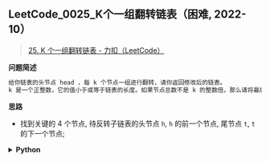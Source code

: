 ## LeetCode_0025_K个一组翻转链表（困难, 2022-10）
<!--info
tags: [链表, 热门]
source: LeetCode
level: 困难
number: '0025'
name: K个一组翻转链表
companies: []
-->

> [25. K 个一组翻转链表 - 力扣（LeetCode）](https://leetcode.cn/problems/reverse-nodes-in-k-group/)

<summary><b>问题简述</b></summary>

```txt
给你链表的头节点 head ，每 k 个节点一组进行翻转，请你返回修改后的链表。
k 是一个正整数，它的值小于或等于链表的长度。如果节点总数不是 k 的整数倍，那么请将最后剩余的节点保持原有顺序。
```

<!-- 
<details><summary><b>详细描述</b></summary>

```txt
```

</details>
-->

<!-- <div align="center"><img src="../../../_assets/xxx.png" height="300" /></div> -->

<summary><b>思路</b></summary>

- 找到关键的 4 个节点, 待反转子链表的头节点 `h`, `h` 的前一个节点, 尾节点 `t`, `t` 的下一个节点; 

<details><summary><b>Python</b></summary>

```python
# Definition for singly-linked list.
# class ListNode:
#     def __init__(self, val=0, next=None):
#         self.val = val
#         self.next = next

class Solution:

    def reverse(self, head):
        pre, cur = None, head
        while cur:
            nxt = cur.next
            cur.next = pre
            pre = cur
            cur = nxt
        return pre, head

    def reverseKGroup(self, head: Optional[ListNode], k: int) -> Optional[ListNode]:

        dummy = cur = ListNode(next=head)  # 设置伪头节点
        while cur:
            pre = cur  # 子链表头节点的前一个节点
            for _ in range(k):
                if not cur.next:
                    return dummy.next
                cur = cur.next
            sub_head = cur.next  # 子链表尾节点的下一个节点
            cur.next = None  # 断开子链表
            pre.next, tail = self.reverse(pre.next)  # 反转子链表, 返回反转后的头尾节点
            tail.next = sub_head
            cur = tail

        return dummy.next
```

</details>


<!-- 
<summary><b>相关问题</b></summary>

-->
